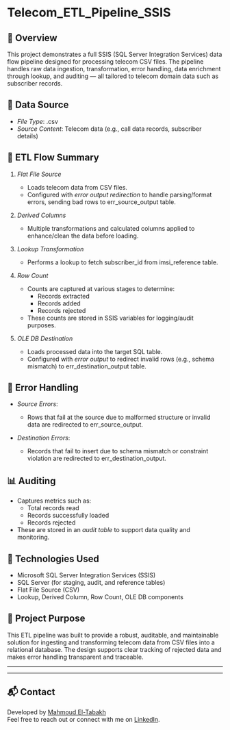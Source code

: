 # Telecom_ETL_Pipeline_SSIS


## 📌 Overview
This project demonstrates a full SSIS (SQL Server Integration Services) data flow pipeline designed for processing telecom CSV files. The pipeline handles raw data ingestion, transformation, error handling, data enrichment through lookup, and auditing — all tailored to telecom domain data such as subscriber records.

## 📁 Data Source
- *File Type*: .csv
- *Source Content*: Telecom data (e.g., call data records, subscriber details)

## 🔄 ETL Flow Summary

1. *Flat File Source*
   - Loads telecom data from CSV files.
   - Configured with *error output redirection* to handle parsing/format errors, sending bad rows to err_source_output table.

2. *Derived Columns*
   - Multiple transformations and calculated columns applied to enhance/clean the data before loading.

3. *Lookup Transformation*
   - Performs a lookup to fetch subscriber_id from imsi_reference table.

4. *Row Count*
   - Counts are captured at various stages to determine:
     - Records extracted
     - Records added
     - Records rejected
   - These counts are stored in SSIS variables for logging/audit purposes.

5. *OLE DB Destination*
   - Loads processed data into the target SQL table.
   - Configured with *error output* to redirect invalid rows (e.g., schema mismatch) to err_destination_output table.

## 🧪 Error Handling

- *Source Errors*:
  - Rows that fail at the source due to malformed structure or invalid data are redirected to err_source_output.
  
- *Destination Errors*:
  - Records that fail to insert due to schema mismatch or constraint violation are redirected to err_destination_output.

## 📊 Auditing
- Captures metrics such as:
  - Total records read
  - Records successfully loaded
  - Records rejected
- These are stored in an *audit table* to support data quality and monitoring.

## 🚀 Technologies Used
- Microsoft SQL Server Integration Services (SSIS)
- SQL Server (for staging, audit, and reference tables)
- Flat File Source (CSV)
- Lookup, Derived Column, Row Count, OLE DB components

## 📎 Project Purpose
This ETL pipeline was built to provide a robust, auditable, and maintainable solution for ingesting and transforming telecom data from CSV files into a relational database. The design supports clear tracking of rejected data and makes error handling transparent and traceable.

---
---

## 📬 Contact
Developed by [Mahmoud El-Tabakh](https://www.linkedin.com/in/mahmoud-eltabakh2001)  
Feel free to reach out or connect with me on [LinkedIn](https://www.linkedin.com/in/mahmoud-eltabakh2001).
